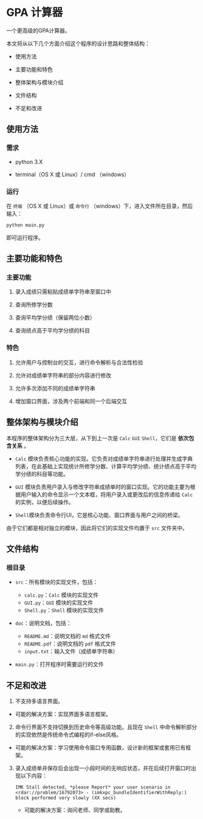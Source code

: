 # GPA 计算器

一个更高级的GPA计算器。

本文将从以下几个方面介绍这个程序的设计思路和整体结构：

- 使用方法

- 主要功能和特色

- 整体架构与模块介绍

- 文件结构

- 不足和改进

## 使用方法

### 需求

- python 3.X

- terminal（OS X 或 Linux）/ cmd （windows）

### 运行

在 `终端` （OS X 或 Linux）或 `命令行` （windows）下，进入文件所在目录，然后输入：

```bash
python main.py
```

即可运行程序。

## 主要功能和特色

### 主要功能

1. 录入成绩只需粘贴成绩单字符串至窗口中

2. 查询所修学分数

3. 查询平均学分绩（保留两位小数）

4. 查询绩点高于平均学分绩的科目

### 特色

1. 允许用户与控制台的交互，进行命令解析与合法性检验

2. 允许对成绩单字符串的部分内容进行修改

3. 允许多次添加不同的成绩单字符串

4. 增加窗口界面，涉及两个前端和同一个后端交互

## 整体架构与模块介绍

本程序的整体架构分为三大层，从下到上一次是 `Calc` `GUI` `Shell`，它们是 **依次包含关系** 。

- `Calc` 模块负责核心功能的实现。它负责对成绩单字符串进行处理并生成字典列表，在此基础上实现统计所修学分数、计算平均学分绩、统计绩点高于平均学分绩的科目等功能。

- `GUI` 模块负责用户录入与修改字符串成绩单时的窗口实现。它的功能主要为根据用户输入的命令显示一个文本框，将用户录入或更改后的信息传递给 `Calc` 的实例，以便后续操作。

- `Shell`模块负责命令行UI，它是核心功能、窗口界面与用户之间的桥梁。

由于它们都是相对独立的模块，因此将它们的实现文件均置于 `src` 文件夹中。

## 文件结构

### 根目录

- `src`：所有模块的实现文件，包括：
  - `calc.py`：`Calc` 模块的实现文件
  - `GUI.py`：`GUI` 模块的实现文件
  - `Shell.py`：`Shell` 模块的实现文件

- `doc`：说明文档，包括：
  -  `README.md`：说明文档的 `md` 格式文件
  -  `README.pdf`：说明文档的 `pdf` 格式文件
  -  `input.txt`：输入文件（成绩单字符串）
-  `main.py`：打开程序时需要运行的文件

## 不足和改进

1. 不支持多语言界面。
  - 可能的解决方案：实现界面多语言框架。
2. 命令行界面不支持切换到历史命令等高级功能。且现在 `Shell` 中命令解析部分的实现依然是传统命令式编程的if-else风格。
  - 可能的解决方案：学习使用命令窗口专用函数，设计新的框架或套用已有框架。
3. 录入成绩单并保存后会出现一小段时间的无响应状态，并在后续打开窗口时出现以下内容：

   ```
   IMK Stall detected, *please Report* your user scenario in <rdar://problem/16792073> - (imkxpc_bundleIdentifierWithReply:) block performed very slowly (XX secs)
   ```

   - 可能的解决方案：询问老师、同学或助教。